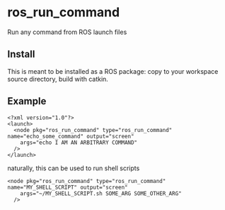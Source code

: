 # ros_run_command
Run any command from ROS launch files

## Install

This is meant to be installed as a ROS package: copy to your workspace source directory, build with catkin.

## Example

```
<?xml version="1.0"?>
<launch>
  <node pkg="ros_run_command" type="ros_run_command" name="echo_some_command" output="screen"
    args="echo I AM AN ARBITRARY COMMAND"
  />
</launch>
```

naturally, this can be used to run shell scripts

```
<node pkg="ros_run_command" type="ros_run_command" name="MY_SHELL_SCRIPT" output="screen"
    args="~/MY_SHELL_SCRIPT.sh SOME_ARG SOME_OTHER_ARG"
  />
```
